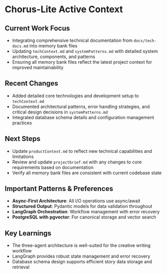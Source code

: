 # Chorus-Lite Active Context

## Current Work Focus
- Integrating comprehensive technical documentation from `docs/tech-docs.md` into memory bank files
- Updating `techContext.md` and `systemPatterns.md` with detailed system architecture, components, and patterns
- Ensuring all memory bank files reflect the latest project context for improved maintainability

## Recent Changes
- Added detailed core technologies and development setup to `techContext.md`
- Documented architectural patterns, error handling strategies, and critical design decisions in `systemPatterns.md`
- Integrated database schema details and configuration management practices

## Next Steps
- Update `productContext.md` to reflect new technical capabilities and limitations
- Review and update `projectbrief.md` with any changes to core requirements based on documentation
- Verify all memory bank files are consistent with current codebase state

## Important Patterns & Preferences
- **Async-First Architecture**: All I/O operations use async/await
- **Structured Output**: Pydantic models for data validation throughout
- **LangGraph Orchestration**: Workflow management with error recovery
- **PostgreSQL with pgvector**: For canonical storage and vector search

## Key Learnings
- The three-agent architecture is well-suited for the creative writing workflow
- LangGraph provides robust state management and error recovery
- Database schema design supports efficient story data storage and retrieval
